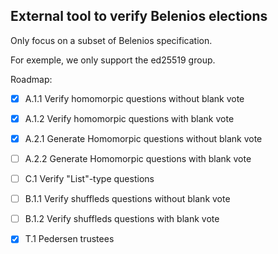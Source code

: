 ## External tool to verify Belenios elections

Only focus on a subset of Belenios specification.

For exemple, we only support the ed25519 group.

Roadmap:

- [x] A.1.1 Verify homomorpic questions without blank vote
- [x] A.1.2 Verify homomorpic questions with blank vote

- [x] A.2.1 Generate Homomorpic questions without blank vote
- [ ] A.2.2 Generate Homomorpic questions with blank vote

- [ ] C.1 Verify "List"-type questions

- [ ] B.1.1 Verify shuffleds questions without blank vote
- [ ] B.1.2 Verify shuffleds questions with blank vote

- [x] T.1 Pedersen trustees

